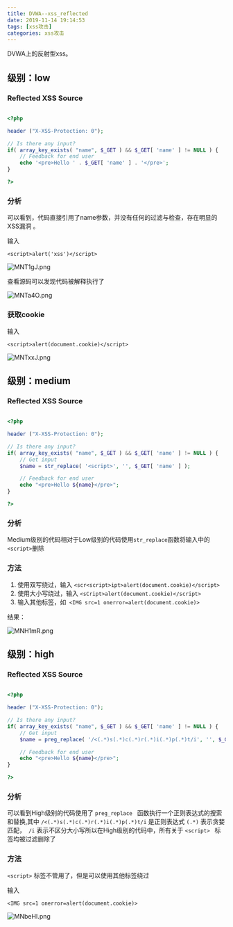 ```yaml
---
title: DVWA--xss_reflected
date: 2019-11-14 19:14:53
tags: [xss攻击]
categories: xss攻击
---
```


DVWA上的反射型xss。

<!--more-->

## 级别：low

### Reflected XSS Source

```php

<?php

header ("X-XSS-Protection: 0");

// Is there any input?
if( array_key_exists( "name", $_GET ) && $_GET[ 'name' ] != NULL ) {
    // Feedback for end user
    echo '<pre>Hello ' . $_GET[ 'name' ] . '</pre>';
}

?>
```

### 分析

 可以看到，代码直接引用了name参数，并没有任何的过滤与检查，存在明显的XSS漏洞 。

 输入

```
<script>alert('xss')</script>
```

![MNT1gJ.png](https://s2.ax1x.com/2019/11/14/MNT1gJ.png)

查看源码可以发现代码被解释执行了

![MNTa4O.png](https://s2.ax1x.com/2019/11/14/MNTa4O.png)

### 获取cookie

输入

```
<script>alert(document.cookie)</script>
```

![MNTxxJ.png](https://s2.ax1x.com/2019/11/14/MNTxxJ.png)

## 级别：medium

### Reflected XSS Source

```php

<?php

header ("X-XSS-Protection: 0");

// Is there any input?
if( array_key_exists( "name", $_GET ) && $_GET[ 'name' ] != NULL ) {
    // Get input
    $name = str_replace( '<script>', '', $_GET[ 'name' ] );

    // Feedback for end user
    echo "<pre>Hello ${name}</pre>";
}

?>
```

### 分析

 Medium级别的代码相对于Low级别的代码使用`str_replace`函数将输入中的`<script>`删除 

### 方法

1.  使用双写绕过，输入 `<scr<script>ipt>alert(document.cookie)</script>` 
2.  使用大小写绕过，输入 ` <sCript>alert(document.cookie)</script> `
3.  输入其他标签，如`  <IMG src=1 onerror=alert(document.cookie)> `

结果：

![MNH1mR.png](https://s2.ax1x.com/2019/11/14/MNH1mR.png)

## 级别：high

### Reflected XSS Source

```php

<?php

header ("X-XSS-Protection: 0");

// Is there any input?
if( array_key_exists( "name", $_GET ) && $_GET[ 'name' ] != NULL ) {
    // Get input
    $name = preg_replace( '/<(.*)s(.*)c(.*)r(.*)i(.*)p(.*)t/i', '', $_GET[ 'name' ] );

    // Feedback for end user
    echo "<pre>Hello ${name}</pre>";
}

?>
```

### 分析

 可以看到High级别的代码使用了  `preg_replace ` 函数执行一个正则表达式的搜索和替换,其中 ` /<(.*)s(.*)c(.*)r(.*)i(.*)p(.*)t/i ` 是正则表达式 ` (.*) ` 表示贪婪匹配，`  /i ` 表示不区分大小写所以在High级别的代码中，所有关于  ` <script>  ` 标签均被过滤删除了 

### 方法

`<script>` 标签不管用了，但是可以使用其他标签绕过 

输入

```
<IMG src=1 onerror=alert(document.cookie)>
```

![MNbeHI.png](https://s2.ax1x.com/2019/11/14/MNbeHI.png)

